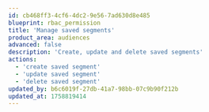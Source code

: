```yaml
---
id: cb468ff3-4cf6-4dc2-9e56-7ad630d8e485
blueprint: rbac_permission
title: 'Manage saved segments'
product_area: audiences
advanced: false
description: 'Create, update and delete saved segments'
actions:
  - 'create saved segment'
  - 'update saved segment'
  - 'delete saved segment'
updated_by: b6c6019f-27db-41a7-98bb-07c9b90f212b
updated_at: 1758819414
---
```

